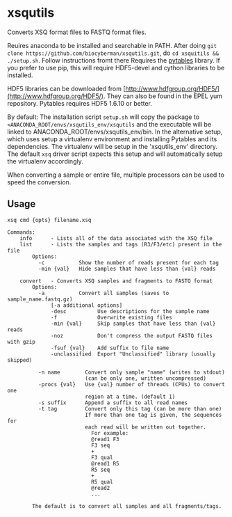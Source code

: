 xsqutils
===

Converts XSQ format files to FASTQ format files.

Reuires anaconda to be installed and searchable in PATH. After doing `git clone https://github.com/biocyberman/xsqutils.git`, do `cd xsquitils && ./setup.sh`. Follow instructions fromt there
Requires the [pytables](http://pytables.org/) library. If you prefer to use pip, this will require HDF5-devel and cython libraries to be installed.

HDF5 libraries can be downloaded from [http://www.hdfgroup.org/HDF5/](http://www.hdfgroup.org/HDF5/). 
They can also be found in the EPEL yum repository. Pytables requires HDF5 1.6.10 or better.

By default: The installation script `setup.sh` will copy the package to `<ANACONDA_ROOT/envs/xsqutils_env/xsqutils` and the executable will be linked to ANACONDA_ROOT/envs/xsqutils_env/bin.
In the alternative setup, which uses setup a virtualenv environment and installing Pytables and its dependencies. The virtualenv will be setup in the 'xsqutils_env' directory. The default `xsq` driver script expects this setup and will automatically setup the virtualenv accordingly.

When converting a sample or entire file, multiple processors can be used to speed the conversion.

Usage
---
    xsq cmd {opts} filename.xsq

    Commands:
        info      - Lists all of the data associated with the XSQ file
        list      - Lists the samples and tags (R3/F3/etc) present in the file
            Options:
              -c           Show the number of reads present for each tag
              -min {val}   Hide samples that have less than {val} reads

        convert   - Converts XSQ samples and fragments to FASTQ format
            Options:
              -a           Convert all samples (saves to sample_name.fastq.gz)
                  [-a additional options]
                  -desc          Use descriptions for the sample name
                  -f             Overwrite existing files
                  -min {val}     Skip samples that have less than {val} reads
                  -noz           Don't compress the output FASTQ files with gzip
                  -fsuf {val}    Add suffix to file name
                  -unclassified  Export "Unclassified" library (usually skipped)

              -n name        Convert only sample "name" (writes to stdout)
                             (can be only one, written uncompressed)
              -procs {val}   Use {val} number of threads (CPUs) to convert one
                             region at a time. (default 1)
              -s suffix      Append a suffix to all read names
              -t tag         Convert only this tag (can be more than one)
                             If more than one tag is given, the sequences for
                             each read will be written out together.
                               For example:
                               @read1 F3
                               F3 seq
                               +
                               F3 qual
                               @read1 R5
                               R5 seq
                               +
                               R5 qual
                               @read2
                               ...

            The default is to convert all samples and all fragments/tags.